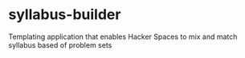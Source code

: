 # syllabus-builder
Templating application that enables Hacker Spaces to mix and match syllabus based of problem sets
